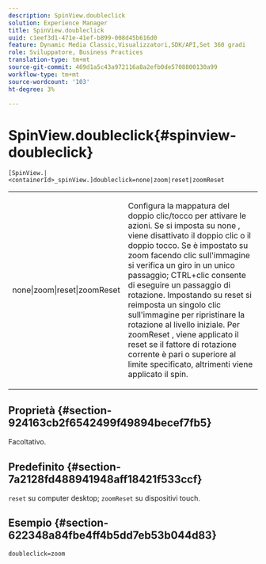 ```yaml
---
description: SpinView.doubleclick
solution: Experience Manager
title: SpinView.doubleclick
uuid: c1eef3d1-471e-41ef-b899-008d45b616d0
feature: Dynamic Media Classic,Visualizzatori,SDK/API,Set 360 gradi
role: Sviluppatore, Business Practices
translation-type: tm+mt
source-git-commit: 469d1a5c43a972116a8a2efb0de5708800130a99
workflow-type: tm+mt
source-wordcount: '103'
ht-degree: 3%

---
```



# SpinView.doubleclick{#spinview-doubleclick}

`[SpinView.|<containerId>_spinView.]doubleclick=none|zoom|reset|zoomReset`

<table id="table_E314540D347D47699C04EB80D20C0721"> 
 <tbody> 
  <tr> 
   <td colname="col1"> <p> <span class="codeph"> none|zoom|reset|zoomReset  </span> </p> </td> 
   <td colname="col2"> <p> Configura la mappatura del doppio clic/tocco per attivare le azioni. Se si imposta su <span class="codeph"> none </span>, viene disattivato il doppio clic o il doppio tocco. Se è impostato su <span class="codeph"> zoom </span> facendo clic sull'immagine si verifica un giro in un unico passaggio; CTRL+clic consente di eseguire un passaggio di rotazione. Impostando su <span class="codeph"> reset </span> si reimposta un singolo clic sull'immagine per ripristinare la rotazione al livello iniziale. Per <span class="codeph"> zoomReset </span>, viene applicato il reset se il fattore di rotazione corrente è pari o superiore al limite specificato, altrimenti viene applicato il spin. </p> </td> 
  </tr> 
 </tbody> 
</table>

## Proprietà {#section-924163cb2f6542499f49894becef7fb5}

Facoltativo.

## Predefinito {#section-7a2128fd488941948aff18421f533ccf}

`reset` su computer desktop;  `zoomReset` su dispositivi touch.

## Esempio {#section-622348a84fbe4ff4b5dd7eb53b044d83}

`doubleclick=zoom`
